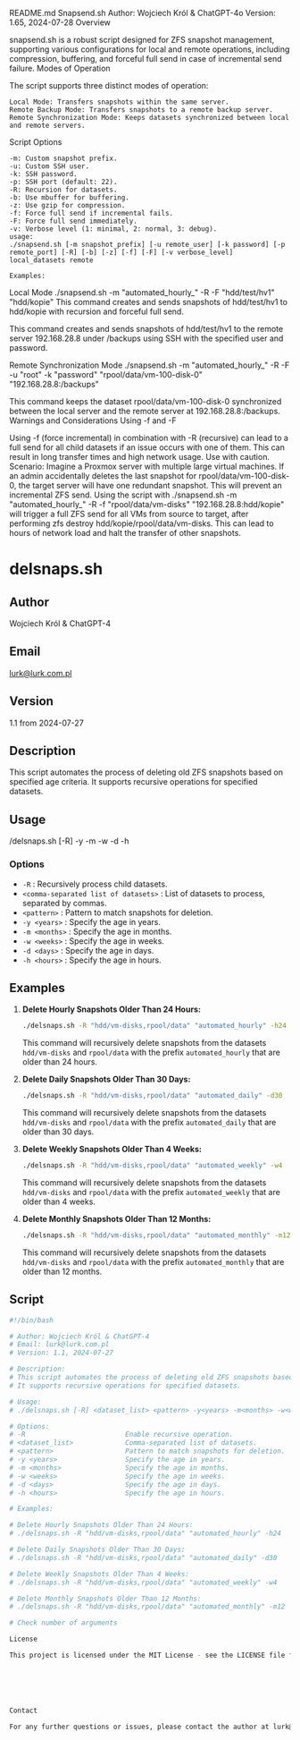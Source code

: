 README.md
Snapsend.sh
Author: Wojciech Król & ChatGPT-4o
Version: 1.65, 2024-07-28
Overview

snapsend.sh is a robust script designed for ZFS snapshot management, supporting various configurations for local and remote operations, including compression, buffering, and forceful full send in case of incremental send failure.
Modes of Operation

The script supports three distinct modes of operation:

    Local Mode: Transfers snapshots within the same server.
    Remote Backup Mode: Transfers snapshots to a remote backup server.
    Remote Synchronization Mode: Keeps datasets synchronized between local and remote servers.

Script Options

    -m: Custom snapshot prefix.
    -u: Custom SSH user.
    -k: SSH password.
    -p: SSH port (default: 22).
    -R: Recursion for datasets.
    -b: Use mbuffer for buffering.
    -z: Use gzip for compression.
    -f: Force full send if incremental fails.
    -F: Force full send immediately.
    -v: Verbose level (1: minimal, 2: normal, 3: debug).
    usage:
    ./snapsend.sh [-m snapshot_prefix] [-u remote_user] [-k password] [-p remote_port] [-R] [-b] [-z] [-f] [-F] [-v verbose_level] local_datasets remote

    Examples:
Local Mode
./snapsend.sh -m "automated_hourly_" -R -F "hdd/test/hv1" "hdd/kopie"
This command creates and sends snapshots of hdd/test/hv1 to hdd/kopie with recursion and forceful full send.

This command creates and sends snapshots of hdd/test/hv1 to the remote server 192.168.28.8 under /backups using SSH with the specified user and password.

Remote Synchronization Mode
./snapsend.sh -m "automated_hourly_" -R -F -u "root" -k "password" "rpool/data/vm-100-disk-0" "192.168.28.8:/backups"

This command keeps the dataset rpool/data/vm-100-disk-0 synchronized between the local server and the remote server at 192.168.28.8:/backups.
Warnings and Considerations
Using -f and -F

Using -f (force incremental) in combination with -R (recursive) can lead to a full send for all child datasets if an issue occurs with one of them. This can result in long transfer times and high network usage. Use with caution.
Scenario:
Imagine a Proxmox server with multiple large virtual machines. If an admin accidentally deletes the last snapshot for rpool/data/vm-100-disk-0, the target server will have one redundant snapshot. This will prevent an incremental ZFS send. Using the script with ./snapsend.sh -m "automated_hourly_" -R -f "rpool/data/vm-disks" "192.168.28.8:hdd/kopie" will trigger a full ZFS send for all VMs from source to target, after performing zfs destroy hdd/kopie/rpool/data/vm-disks. This can lead to hours of network load and halt the transfer of other snapshots.
# delsnaps.sh

## Author
Wojciech Król & ChatGPT-4

## Email
lurk@lurk.com.pl

## Version
1.1 from 2024-07-27

## Description
This script automates the process of deleting old ZFS snapshots based on specified age criteria. It supports recursive operations for specified datasets.

## Usage
/delsnaps.sh [-R] <comma-separated list of datasets> <pattern> -y<years> -m<months> -w<weeks> -d<days> -h<hours>

### Options
- `-R`                         : Recursively process child datasets.
- `<comma-separated list of datasets>` : List of datasets to process, separated by commas.
- `<pattern>`                  : Pattern to match snapshots for deletion.
- `-y <years>`                 : Specify the age in years.
- `-m <months>`                : Specify the age in months.
- `-w <weeks>`                 : Specify the age in weeks.
- `-d <days>`                  : Specify the age in days.
- `-h <hours>`                 : Specify the age in hours.

## Examples

1. **Delete Hourly Snapshots Older Than 24 Hours:**
    ```bash
    ./delsnaps.sh -R "hdd/vm-disks,rpool/data" "automated_hourly" -h24
    ```
    This command will recursively delete snapshots from the datasets `hdd/vm-disks` and `rpool/data` with the prefix `automated_hourly` that are older than 24 hours.

2. **Delete Daily Snapshots Older Than 30 Days:**
    ```bash
    ./delsnaps.sh -R "hdd/vm-disks,rpool/data" "automated_daily" -d30
    ```
    This command will recursively delete snapshots from the datasets `hdd/vm-disks` and `rpool/data` with the prefix `automated_daily` that are older than 30 days.

3. **Delete Weekly Snapshots Older Than 4 Weeks:**
    ```bash
    ./delsnaps.sh -R "hdd/vm-disks,rpool/data" "automated_weekly" -w4
    ```
    This command will recursively delete snapshots from the datasets `hdd/vm-disks` and `rpool/data` with the prefix `automated_weekly` that are older than 4 weeks.

4. **Delete Monthly Snapshots Older Than 12 Months:**
    ```bash
    ./delsnaps.sh -R "hdd/vm-disks,rpool/data" "automated_monthly" -m12
    ```
    This command will recursively delete snapshots from the datasets `hdd/vm-disks` and `rpool/data` with the prefix `automated_monthly` that are older than 12 months.

## Script

```bash
#!/bin/bash

# Author: Wojciech Król & ChatGPT-4
# Email: lurk@lurk.com.pl
# Version: 1.1, 2024-07-27

# Description:
# This script automates the process of deleting old ZFS snapshots based on specified age criteria.
# It supports recursive operations for specified datasets.

# Usage:
# ./delsnaps.sh [-R] <dataset_list> <pattern> -y<years> -m<months> -w<weeks> -d<days> -h<hours>

# Options:
# -R                         Enable recursive operation.
# <dataset_list>             Comma-separated list of datasets.
# <pattern>                  Pattern to match snapshots for deletion.
# -y <years>                 Specify the age in years.
# -m <months>                Specify the age in months.
# -w <weeks>                 Specify the age in weeks.
# -d <days>                  Specify the age in days.
# -h <hours>                 Specify the age in hours.

# Examples:

# Delete Hourly Snapshots Older Than 24 Hours:
# ./delsnaps.sh -R "hdd/vm-disks,rpool/data" "automated_hourly" -h24

# Delete Daily Snapshots Older Than 30 Days:
# ./delsnaps.sh -R "hdd/vm-disks,rpool/data" "automated_daily" -d30

# Delete Weekly Snapshots Older Than 4 Weeks:
# ./delsnaps.sh -R "hdd/vm-disks,rpool/data" "automated_weekly" -w4

# Delete Monthly Snapshots Older Than 12 Months:
# ./delsnaps.sh -R "hdd/vm-disks,rpool/data" "automated_monthly" -m12

# Check number of arguments

License

This project is licensed under the MIT License - see the LICENSE file for details.






Contact

For any further questions or issues, please contact the author at lurk@lurk.com.pl.



